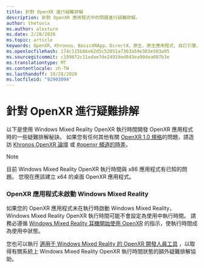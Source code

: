 ```yaml
---
title: 針對 OpenXR 進行疑難排解
description: 針對 OpenXR 應用程式中的問題進行疑難排解。
author: thetuvix
ms.author: alexturn
ms.date: 2/28/2020
ms.topic: article
keywords: OpenXR、Khronos、BasicXRApp、DirectX、原生、原生應用程式、自訂引擎、中介軟體、疑難排解
ms.openlocfilehash: 174c115b86e62d5c52051a7363a59e383e503a95
ms.sourcegitcommit: c199872c11adae7de24929ed043ea90dea087b3e
ms.translationtype: MT
ms.contentlocale: zh-TW
ms.lasthandoff: 10/28/2020
ms.locfileid: "92903094"
---
```

# <a name="openxr-troubleshooting"></a>針對 OpenXR 進行疑難排解

以下是使用 Windows Mixed Reality OpenXR 執行時間開發 OpenXR 應用程式時的一些疑難排解秘訣。  如果您有任何其他有關 <a href="https://www.khronos.org/registry/OpenXR/specs/1.0/html/xrspec.html" target="_blank">OpenXR 1.0 規格</a>的問題，請造訪 <a href="https://community.khronos.org/c/openxr" target="_blank">Khronos OpenXR 論壇</a> 或 <a href="https://khr.io/slack" target="_blank">#openxr 頻道的時差</a>。

>[!NOTE]
>目前 Windows Mixed Reality OpenXR 執行時間與 x86 應用程式有已知的問題。  您現在應該建立 x64 的桌面 OpenXR 應用程式。

### <a name="openxr-app-not-starting-windows-mixed-reality"></a>OpenXR 應用程式未啟動 Windows Mixed Reality

如果您的 OpenXR 應用程式未在執行時啟動 Windows Mixed Reality，Windows Mixed Reality OpenXR 執行時間可能不會設定為使用中執行時間。  請務必遵循 [Windows Mixed Reality 耳機開始使用 OpenXR](openxr-getting-started.md#getting-started-with-openxr-for-windows-mixed-reality-headsets) 的指示，使執行時間成為使用中狀態。

您也可以執行 [適用于 Windows Mixed Reality 的 OpenXR 開發人員工具](openxr-getting-started.md#getting-the-openxr-developer-tools-for-windows-mixed-reality) ，以取得有關系統上 Windows Mixed Reality OpenXR 執行時間狀態的額外疑難排解協助。